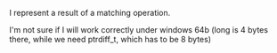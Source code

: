 I represent a result of a matching operation.

I'm not sure if I will work correctly under windows 64b (long is 4 bytes there, while we need ptrdiff_t, which has to be 8 bytes)